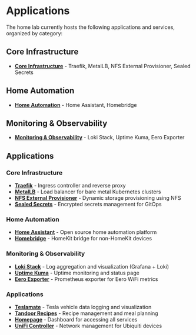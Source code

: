 # Applications

The home lab currently hosts the following applications and services, organized by category:

## Core Infrastructure
- **[Core Infrastructure](./Core-Infrastructure.md)** - Traefik, MetalLB, NFS External Provisioner, Sealed Secrets

## Home Automation
- **[Home Automation](./Home-Automation.md)** - Home Assistant, Homebridge

## Monitoring & Observability
- **[Monitoring & Observability](./Monitoring.md)** - Loki Stack, Uptime Kuma, Eero Exporter

## Applications

### Core Infrastructure
- **[Traefik](./Core-Infrastructure.md#traefik)** - Ingress controller and reverse proxy
- **[MetalLB](./Core-Infrastructure.md#metallb)** - Load balancer for bare metal Kubernetes clusters
- **[NFS External Provisioner](./Core-Infrastructure.md#nfs-external-provisioner)** - Dynamic storage provisioning using NFS
- **[Sealed Secrets](./Core-Infrastructure.md#sealed-secrets)** - Encrypted secrets management for GitOps

### Home Automation
- **[Home Assistant](./Home-Automation.md#home-assistant)** - Open source home automation platform
- **[Homebridge](./Home-Automation.md#homebridge)** - HomeKit bridge for non-HomeKit devices

### Monitoring & Observability
- **[Loki Stack](./Monitoring.md#loki-stack)** - Log aggregation and visualization (Grafana + Loki)
- **[Uptime Kuma](./Monitoring.md#uptime-kuma)** - Uptime monitoring and status page
- **[Eero Exporter](./Eero-Exporter.md)** - Prometheus exporter for Eero WiFi metrics

### Applications
- **[Teslamate](./TeslaMate.md)** - Tesla vehicle data logging and visualization
- **[Tandoor Recipes](./Tandoor-Recipes.md)** - Recipe management and meal planning
- **[Homepage](./Homepage.md)** - Dashboard for accessing all services
- **[UniFi Controller](./UniFi-Controller.md)** - Network management for Ubiquiti devices
